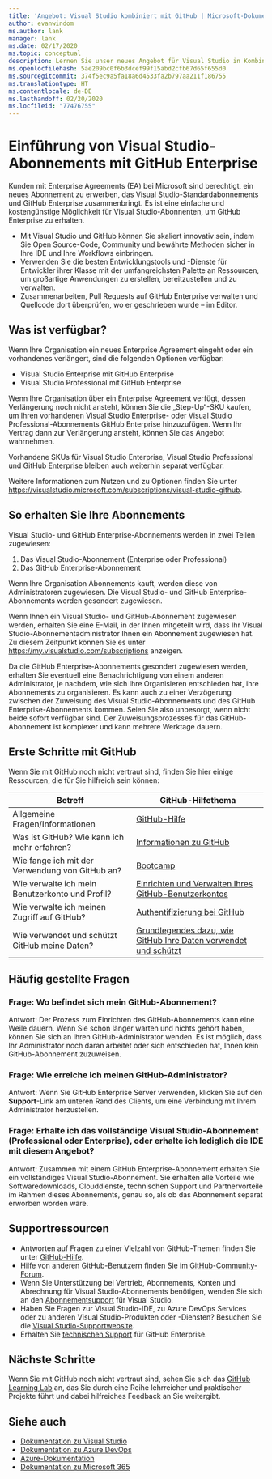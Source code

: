 ```yaml
---
title: 'Angebot: Visual Studio kombiniert mit GitHub | Microsoft-Dokumentation'
author: evanwindom
ms.author: lank
manager: lank
ms.date: 02/17/2020
ms.topic: conceptual
description: Lernen Sie unser neues Angebot für Visual Studio in Kombination mit GitHub kennen.
ms.openlocfilehash: 5ae209bc0f6b3dcef99f15abd2cfb67d65f655d0
ms.sourcegitcommit: 374f5ec9a5fa18a6d4533fa2b797aa211f186755
ms.translationtype: HT
ms.contentlocale: de-DE
ms.lasthandoff: 02/20/2020
ms.locfileid: "77476755"
---
```

# <a name="introducing-visual-studio-subscriptions-with-github-enterprise"></a>Einführung von Visual Studio-Abonnements mit GitHub Enterprise  

Kunden mit Enterprise Agreements (EA) bei Microsoft sind berechtigt, ein neues Abonnement zu erwerben, das Visual Studio-Standardabonnements und GitHub Enterprise zusammenbringt. Es ist eine einfache und kostengünstige Möglichkeit für Visual Studio-Abonnenten, um GitHub Enterprise zu erhalten. 

- Mit Visual Studio und GitHub können Sie skaliert innovativ sein, indem Sie Open Source-Code, Community und bewährte Methoden sicher in Ihre IDE und Ihre Workflows einbringen.
- Verwenden Sie die besten Entwicklungstools und -Dienste für Entwickler ihrer Klasse mit der umfangreichsten Palette an Ressourcen, um großartige Anwendungen zu erstellen, bereitzustellen und zu verwalten. 
- Zusammenarbeiten, Pull Requests auf GitHub Enterprise verwalten und Quellcode dort überprüfen, wo er geschrieben wurde – im Editor. 

## <a name="whats-available"></a>Was ist verfügbar? 

Wenn Ihre Organisation ein neues Enterprise Agreement eingeht oder ein vorhandenes verlängert, sind die folgenden Optionen verfügbar:

- Visual Studio Enterprise mit GitHub Enterprise
- Visual Studio Professional mit GitHub Enterprise

Wenn Ihre Organisation über ein Enterprise Agreement verfügt, dessen Verlängerung noch nicht ansteht, können Sie die „Step-Up“-SKU kaufen, um Ihren vorhandenen Visual Studio Enterprise- oder Visual Studio Professional-Abonnements GitHub Enterprise hinzuzufügen. Wenn Ihr Vertrag dann zur Verlängerung ansteht, können Sie das Angebot wahrnehmen.

Vorhandene SKUs für Visual Studio Enterprise, Visual Studio Professional und GitHub Enterprise bleiben auch weiterhin separat verfügbar. 

Weitere Informationen zum Nutzen und zu Optionen finden Sie unter https://visualstudio.microsoft.com/subscriptions/visual-studio-github. 

## <a name="getting-your-subscriptions"></a>So erhalten Sie Ihre Abonnements

Visual Studio- und GitHub Enterprise-Abonnements werden in zwei Teilen zugewiesen:
1. Das Visual Studio-Abonnement (Enterprise oder Professional)
2. Das GitHub Enterprise-Abonnement

Wenn Ihre Organisation Abonnements kauft, werden diese von Administratoren zugewiesen. Die Visual Studio- und GitHub Enterprise-Abonnements werden gesondert zugewiesen.  

Wenn Ihnen ein Visual Studio- und GitHub-Abonnement zugewiesen werden, erhalten Sie eine E-Mail, in der Ihnen mitgeteilt wird, dass Ihr Visual Studio-Abonnementadministrator Ihnen ein Abonnement zugewiesen hat.  Zu diesem Zeitpunkt können Sie es unter https://my.visualstudio.com/subscriptions anzeigen.  

Da die GitHub Enterprise-Abonnements gesondert zugewiesen werden, erhalten Sie eventuell eine Benachrichtigung von einem anderen Administrator, je nachdem, wie sich Ihre Organisieren entschieden hat, ihre Abonnements zu organisieren.  Es kann auch zu einer Verzögerung zwischen der Zuweisung des Visual Studio-Abonnements und des GitHub Enterprise-Abonnements kommen. Seien Sie also unbesorgt, wenn nicht beide sofort verfügbar sind.  Der Zuweisungsprozesses für das GitHub-Abonnement ist komplexer und kann mehrere Werktage dauern.  

## <a name="getting-started-with-github"></a>Erste Schritte mit GitHub

Wenn Sie mit GitHub noch nicht vertraut sind, finden Sie hier einige Ressourcen, die für Sie hilfreich sein können:

| Betreff                                  | GitHub-Hilfethema                                     |
|------------------------------------------|-------------------------------------------------------|
| Allgemeine Fragen/Informationen          | [GitHub-Hilfe](https://help.github.com/en)             |
| Was ist GitHub?  Wie kann ich mehr erfahren?  | [Informationen zu GitHub](https://help.github.com/en/categories/about-github)                                       |
| Wie fange ich mit der Verwendung von GitHub an?     | [Bootcamp](https://help.github.com/en/categories/bootcamp)                                              |
| Wie verwalte ich mein Benutzerkonto und Profil?       | [Einrichten und Verwalten Ihres GitHub-Benutzerkontos](https://help.github.com/en/categories/setting-up-and-managing-your-github-user-account)    |
| Wie verwalte ich meinen Zugriff auf GitHub?   | [Authentifizierung bei GitHub](https://help.github.com/en/categories/authenticating-to-github)                           |
| Wie verwendet und schützt GitHub meine Daten? | [Grundlegendes dazu, wie GitHub Ihre Daten verwendet und schützt](https://help.github.com/en/categories/understanding-how-github-uses-and-protects-your-data)|

## <a name="frequently-asked-questions"></a>Häufig gestellte Fragen

### <a name="q--where-is-my-github-subscription"></a>Frage:  Wo befindet sich mein GitHub-Abonnement?
Antwort:  Der Prozess zum Einrichten des GitHub-Abonnements kann eine Weile dauern.  Wenn Sie schon länger warten und nichts gehört haben, können Sie sich an Ihren GitHub-Administrator wenden.  Es ist möglich, dass Ihr Administrator noch daran arbeitet oder sich entschieden hat, Ihnen kein GitHub-Abonnement zuzuweisen. 

### <a name="q--how-do-i-reach-my-github-administrator"></a>Frage:  Wie erreiche ich meinen GitHub-Administrator?
Antwort:  Wenn Sie GitHub Enterprise Server verwenden, klicken Sie auf den **Support**-Link am unteren Rand des Clients, um eine Verbindung mit Ihrem Administrator herzustellen.

### <a name="q-do-i-get-the-full-visual-studio-subscription-professional-or-enterprise-or-do-i-just-get-the-ide-with-this-offering"></a>Frage: Erhalte ich das vollständige Visual Studio-Abonnement (Professional oder Enterprise), oder erhalte ich lediglich die IDE mit diesem Angebot?
Antwort:  Zusammen mit einem GitHub Enterprise-Abonnement erhalten Sie ein vollständiges Visual Studio-Abonnement.  Sie erhalten alle Vorteile wie Softwaredownloads, Clouddienste, technischen Support und Partnervorteile im Rahmen dieses Abonnements, genau so, als ob das Abonnement separat erworben worden wäre.

## <a name="support-resources"></a>Supportressourcen
- Antworten auf Fragen zu einer Vielzahl von GitHub-Themen finden Sie unter [GitHub-Hilfe](https://help.github.com/en).
- Hilfe von anderen GitHub-Benutzern finden Sie im [GitHub-Community-Forum](https://github.community/).
- Wenn Sie Unterstützung bei Vertrieb, Abonnements, Konten und Abrechnung für Visual Studio-Abonnements benötigen, wenden Sie sich an den [Abonnementsupport](https://visualstudio.microsoft.com/subscriptions/support/) für Visual Studio.
- Haben Sie Fragen zur Visual Studio-IDE, zu Azure DevOps Services oder zu anderen Visual Studio-Produkten oder -Diensten?  Besuchen Sie die [Visual Studio-Supportwebsite](https://visualstudio.microsoft.com/support/).
- Erhalten Sie [technischen Support](https://support.microsoft.com/en-us/supportforbusiness/productselection?sapId=b77fe80f-5417-80bd-4b2a-275cf0018c24) für GitHub Enterprise.   

## <a name="next-steps"></a>Nächste Schritte
Wenn Sie mit GitHub noch nicht vertraut sind, sehen Sie sich das [GitHub Learning Lab](https://lab.github.com/) an, das Sie durch eine Reihe lehrreicher und praktischer Projekte führt und dabei hilfreiches Feedback an Sie weitergibt.

## <a name="see-also"></a>Siehe auch
- [Dokumentation zu Visual Studio](https://docs.microsoft.com/visualstudio/)
- [Dokumentation zu Azure DevOps](https://docs.microsoft.com/azure/devops/)
- [Azure-Dokumentation](https://docs.microsoft.com/azure/)
- [Dokumentation zu Microsoft 365](https://docs.microsoft.com/microsoft-365/)

